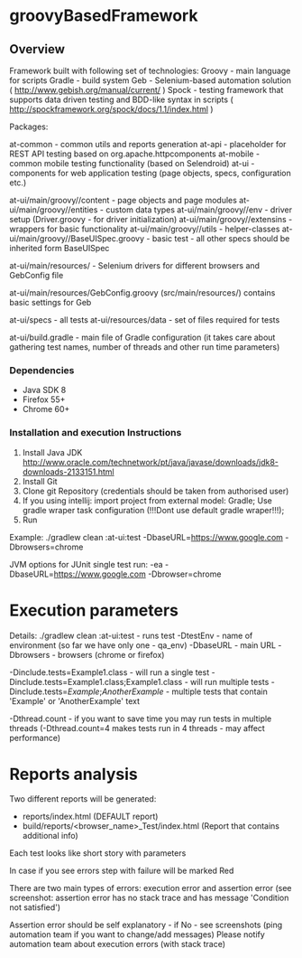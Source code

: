 # groovyBasedFramework

## Overview

Framework built with following set of technologies:
Groovy - main language for scripts
Gradle - build system
Geb - Selenium-based automation solution ( http://www.gebish.org/manual/current/ )
Spock - testing framework that supports data driven testing and BDD-like syntax in scripts ( http://spockframework.org/spock/docs/1.1/index.html )

Packages:

at-common - common utils and reports generation
at-api  - placeholder for REST API testing based on org.apache.httpcomponents
at-mobile - common mobile testing functionality (based on Selendroid)
at-ui - components for web application testing (page objects, specs, configuration etc.)

at-ui/main/groovy//content - page objects and page modules
at-ui/main/groovy//entities - custom data types
at-ui/main/groovy//env - driver setup (Driver.groovy - for driver initialization)
at-ui/main/groovy//extensins - wrappers for basic functionality
at-ui/main/groovy//utils - helper-classes
at-ui/main/groovy//BaseUISpec.groovy - basic test - all other specs should be inherited form BaseUISpec

at-ui/main/resources/ - Selenium drivers for different browsers and GebConfig file

at-ui/main/resources/GebConfig.groovy (src/main/resources/) contains basic settings for Geb

at-ui/specs - all tests
at-ui/resources/data - set of files required for tests

at-ui/build.gradle - main file of Gradle configuration (it takes care about gathering test names, number of threads and other run time parameters)

### Dependencies
- Java SDK 8
- Firefox 55+
- Chrome 60+

### Installation and execution Instructions

1. Install Java JDK http://www.oracle.com/technetwork/pt/java/javase/downloads/jdk8-downloads-2133151.html
2. Install Git
3. Clone git Repository (credentials should be taken from authorised user)
4. If you using intellij: import project from external model: Gradle; Use gradle wraper task configuration (!!!Dont use default gradle wraper!!!);
5. Run

Example: ./gradlew clean :at-ui:test -DbaseURL=https://www.google.com -Dbrowsers=chrome

JVM options for JUnit single test run: -ea -DbaseURL=https://www.google.com -Dbrowser=chrome

# Execution parameters

Details:
./gradlew clean :at-ui:test  - runs test
-DtestEnv - name of environment (so far we have only one - qa_env)
-DbaseURL - main URL
-Dbrowsers - browsers (chrome or firefox)

-Dinclude.tests=Example1.class - will run a single test
-Dinclude.tests=Example1.class;Example1.class - will run multiple tests
-Dinclude.tests=*Example*;*AnotherExample* - multiple tests that contain 'Example' or 'AnotherExample' text

-Dthread.count - if you want to save time you may run tests in multiple threads
(-Dthread.count=4 makes tests run in 4 threads - may affect performance)

# Reports analysis

Two different reports will be generated:

- reports/index.html  (DEFAULT report)
- build/reports/<browser_name>_Test/index.html (Report that contains additional info)

Each test looks like short story with parameters

In case if you see errors step with failure will be marked Red

There are two main types of errors: execution error and assertion error (see screenshot: assertion error has no stack trace and has message 'Condition not satisfied')

Assertion error should be self explanatory - if No - see screenshots (ping automation team if you want to change/add messages)
Please notify automation team about execution errors (with stack trace)


